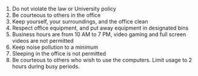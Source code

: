 1. Do not violate the law or University policy
2. Be courteous to others in the office
3. Keep yourself, your surroundings, and the office clean
4. Respect office equipment, and put away equipment in designated bins
5. Business hours are from 10 AM to 7 PM, video gaming and full screen videos are not permitted
6. Keep noise pollution to a minimum
7. Sleeping in the office is not permitted
8. Be courteous to others who wish to use the computers. Limit usage to 2 hours during busy periods.
